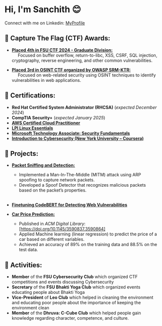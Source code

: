 # Hi, I'm Sanchith 😊
Connect with me on Linkedin: [MyProfile](https://www.linkedin.com/in/sanchith-venkatesan-208652190/)

## 🚩 Capture The Flag (CTF) Awards:
- **[Placed 4th in FSU CTF 2024 - Graduate Division:](FSU_CTF2024.pdf)** <br>
&nbsp;&nbsp;&nbsp;&nbsp; Focused on buffer overflow, return-to-libc, XSS, CSRF, SQL injection, cryptography, reverse engineering, and other common vulnerabilities.

- **[Placed 3rd in OSINT CTF organized by OWASP SRM-KTR:](OSINT-CTF.pdf)** <br>
&nbsp;&nbsp;&nbsp;&nbsp; Focused on web-related security using OSINT techniques to identify vulnerabilities in web applications.

## 📃 Certifications:
-	**Red Hat Certified System Administrator (RHCSA)** (<i>expected December 2024</i>)
-	**CompTIA Security+** (<i>expected January 2025</i>)
-	**[AWS Certified Cloud Practitioner](https://www.credly.com/badges/61ee544f-b47c-411f-afb0-44ff6b1b7ded/public_url)**
-	**[LPI Linux Essentials](https://cs.lpi.org/caf/Xamman/certification/verify/LPI000490842/9bq9tuu8tp)**
-	**[Microsoft Technology Associate: Security Fundamentals](https://www.credly.com/badges/e9881c88-732c-4367-a243-935f2fe6e857/public_url)**
-	**[Introduction to Cybersecurity (New York University – Coursera)](https://coursera.org/share/e612f562c1058c0a87e82a19eb48f5d4)**

## 🔭 Projects:
- **[Packet Sniffing and Detection:](packet_sniffing_and_detection)**
  -	Implemented a Man-In-The-Middle (MITM) attack using ARP spoofing to capture network packets.
  - Developed a Spoof Detector that recognizes malicious packets based on the packet’s properties.<br><br>
  
- **[Finetuning CodeBERT for Detecting Web Vulnerabilities](codeBERT)**

- **[Car Price Prediction:](car_price_prediction)**
  - Published in <i>ACM Digital Library</i>: [https://doi.org/10.1145/3590837.3590864]
  - Applied Machine learning (linear regression) to predict the price of a car based on different variables.
  - Achieved an accuracy of 89% on the training data and 88.5% on the test data.

## 📢 Activities:
- **Member** of the **FSU Cybersecurity Club** which organized CTF competitions and events discussing Cybersecurity
- **Secretary** of the **FSU Bhakti Yoga Club** which organized events educating people about Bhakti Yoga
-	**Vice-President** of **Leo Club** which helped in cleaning the environment and educating poor people about the importance of keeping the environment clean
- **Member** of the **Dhruva: C-Cube Club** which helped people gain knowledge regarding character, competence, and culture.



<!--
**sanchu195/sanchu195** is a ✨ _special_ ✨ repository because its `README.md` (this file) appears on your GitHub profile.

Here are some ideas to get you started:

- 🔭 I’m currently working on ...
- 🌱 I’m currently learning ...
- 👯 I’m looking to collaborate on ...
- 🤔 I’m looking for help with ...
- 💬 Ask me about ...
- 📫 How to reach me: ...
- 😄 Pronouns: ...
- ⚡ Fun fact: ...
-->
